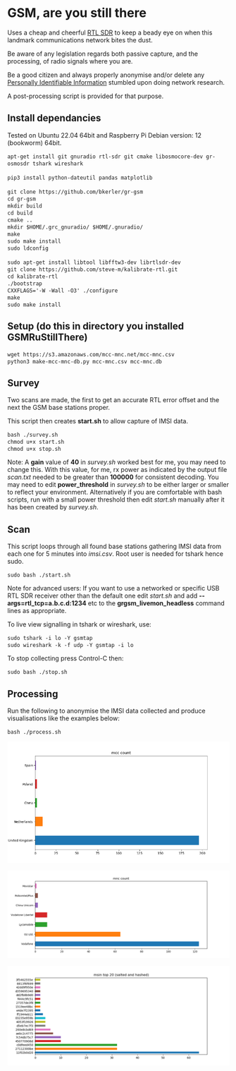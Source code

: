 # GSM, are you still there

Uses a  cheap and cheerful [RTL SDR](https://www.rtl-sdr.com/about-rtl-sdr/) to keep a beady eye on when this landmark communications network bites the dust.

Be aware of any legislation regards both passive capture, and the processing, of radio signals where you are.

Be a good citizen and always properly anonymise and/or delete any [Personally Identifiable Information](https://en.wikipedia.org/wiki/Personal_data) stumbled upon doing network research.

A post-processing script is provided for that purpose.

## Install dependancies

Tested on Ubuntu 22.04 64bit and Raspberry Pi Debian version: 12 (bookworm) 64bit.

``` console
apt-get install git gnuradio rtl-sdr git cmake libosmocore-dev gr-osmosdr tshark wireshark

pip3 install python-dateutil pandas matplotlib

git clone https://github.com/bkerler/gr-gsm
cd gr-gsm
mkdir build
cd build
cmake ..
mkdir $HOME/.grc_gnuradio/ $HOME/.gnuradio/
make
sudo make install
sudo ldconfig

sudo apt-get install libtool libfftw3-dev librtlsdr-dev
git clone https://github.com/steve-m/kalibrate-rtl.git
cd kalibrate-rtl
./bootstrap
CXXFLAGS='-W -Wall -O3' ./configure
make
sudo make install

```

## Setup (do this in directory you installed GSMRuStillThere)

```console
wget https://s3.amazonaws.com/mcc-mnc.net/mcc-mnc.csv
python3 make-mcc-mnc-db.py mcc-mnc.csv mcc-mnc.db
```

## Survey

Two scans are made, the first to get an accurate RTL error offset and the next the GSM base stations proper. 

This script then creates **start.sh** to allow capture of IMSI data.

```console
bash ./survey.sh
chmod u+x start.sh
chmod u+x stop.sh
```
Note: A **gain** value of **40** in *survey.sh* worked best for me, you may need to change this. With this value, for me, rx power as indicated by the output file *scan.txt* needed to be greater than **100000** for consistent decoding. You may need to edit **power_threshold** in *survey.sh* to be either larger or smaller to reflect your environment. Alternatively if you are comfortable with bash scripts, run with a small power threshold then edit *start.sh* manually after it has been created by *survey.sh*.

## Scan

This script loops through all found base stations gathering IMSI data from each one for 5 minutes into *imsi.csv*. Root user is needed for tshark hence sudo. 

```console
sudo bash ./start.sh
```

Note for advanced users: If you want to use a networked or specific USB RTL SDR receiver other than the default one edit *start.sh* and add **--args=rtl_tcp=a.b.c.d:1234** etc to the **grgsm_livemon_headless** command lines as appropriate.

To live view signalling in tshark or wireshark, use:

``` console
sudo tshark -i lo -Y gsmtap
sudo wireshark -k -f udp -Y gsmtap -i lo
```

To stop collecting press Control-C then:

```console
sudo bash ./stop.sh
```

## Processing

Run the following to anonymise the IMSI data collected and produce visualisations like the examples below:

```console
bash ./process.sh
```

![!](./mcccount.png "")

![!](./mnccount.png "")

![!](./msintop20.png "")
